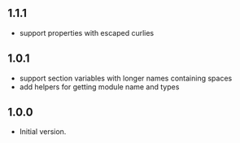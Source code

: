 ## 1.1.1
- support properties with escaped curlies

## 1.0.1

- support section variables with longer names containing spaces
- add helpers for getting module name and types
## 1.0.0

- Initial version.
